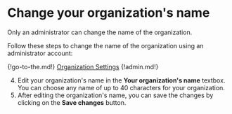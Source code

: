 # Change your organization's name
Only an administrator can change the name of the organization.

Follow these steps to change the name of the organization
using an administrator account:

{!go-to-the.md!} [Organization Settings](/#administration/organization-settings)
{!admin.md!}

4. Edit your organization's name in the **Your organization's name** textbox.
You can choose any name of up to 40 characters for your organization.
5. After editing the organization's name, you can save the changes by
clicking on the **Save changes** button.
